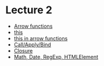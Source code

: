 <h1>
    Lecture 2
</h1>

<ul>
    <li>
        <a href="./01.md">Arrow functions</a>
    </li>
    <li>
        <a href="./02.md">this</a>
    </li>
    <li>
        <a href="./03.md">this in arrow functions</a>
    </li>
    <li>
        <a href="./04.md">Call/Apply/Bind</a>
    </li>
    <li>
        <a href="./05.md">Closure</a>
    </li>
    <li>
        <a href="./06.md">Math, Date, RegExp, HTMLElement</a>
    </li>
</ul>
